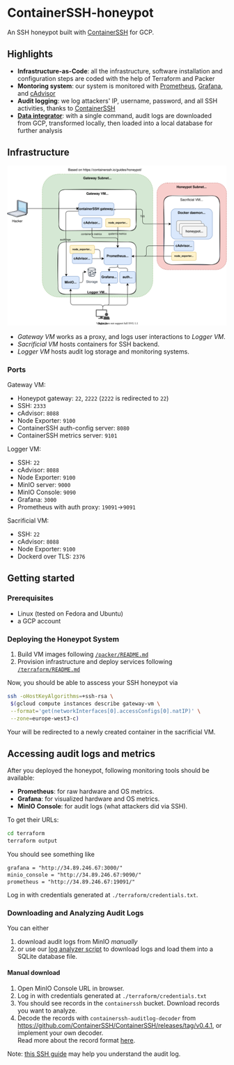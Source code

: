 # ContainerSSH-honeypot

An SSH honeypot built with [ContainerSSH](https://containerssh.io/) for GCP.

## Highlights

- **Infrastructure-as-Code**: all the infrastructure, software installation and configuration steps are coded with the help of Terraform and Packer
- **Montoring system**: our system is monitored with [Prometheus](https://prometheus.io/), [Grafana](https://grafana.com/), and [cAdvisor](https://github.com/google/cadvisor)
- **Audit logging**: we log attackers' IP, username, password, and all SSH activities, thanks to [ContainerSSH](https://containerssh.io/)
- [**Data integrator**](./analyzer): with a single command, audit logs are downloaded from GCP, transformed locally, then loaded into a local database for further analysis

## Infrastructure

![infra diagram](./diagrams/infra.drawio.svg)

- _Gateway VM_ works as a proxy, and logs user interactions to _Logger VM_.
- _Sacrificial VM_ hosts containers for SSH backend.
- _Logger VM_ hosts audit log storage and monitoring systems.

### Ports

Gateway VM:

- Honeypot gateway: `22`, `2222` (`2222` is redirected to `22`)
- SSH: `2333`
- cAdvisor: `8088`
- Node Exporter: `9100`
- ContainerSSH auth-config server: `8080`
- ContainerSSH metrics server: `9101`

Logger VM:

- SSH: `22`
- cAdvisor: `8088`
- Node Exporter: `9100`
- MinIO server: `9000`
- MinIO Console: `9090`
- Grafana: `3000`
- Prometheus with auth proxy: `19091`->`9091`

Sacrificial VM:

- SSH: `22`
- cAdvisor: `8088`
- Node Exporter: `9100`
- Dockerd over TLS: `2376`

## Getting started

### Prerequisites

- Linux (tested on Fedora and Ubuntu)
- a GCP account

### Deploying the Honeypot System

1. Build VM images following [`/packer/README.md`](/packer/README.md)
2. Provision infrastructure and deploy services following [`/terraform/README.md`](/terraform/README.md)

Now, you should be able to asscess your SSH honeypot via

```bash
ssh -oHostKeyAlgorithms=+ssh-rsa \
 $(gcloud compute instances describe gateway-vm \
 --format='get(networkInterfaces[0].accessConfigs[0].natIP)' \
 --zone=europe-west3-c)
```

Your will be redirected to a newly created container in the sacrificial VM.

## Accessing audit logs and metrics

After you deployed the honeypot, following monitoring tools should be available:

- **Prometheus**: for raw hardware and OS metrics.
- **Grafana**: for visualized hardware and OS metrics.
- **MinIO Console**: for audit logs (what attackers did via SSH).

To get their URLs:

```bash
cd terraform
terraform output
```

You should see something like

```
grafana = "http://34.89.246.67:3000/"
minio_console = "http://34.89.246.67:9090/"
prometheus = "http://34.89.246.67:19091/"
```

Log in with credentials generated at `./terraform/credentials.txt`.

### Downloading and Analyzing Audit Logs

You can either

1. download audit logs from MinIO _manually_
2. or use our [log analyzer script](./analyzer) to download logs and load them into a SQLite database file.

#### Manual download

1. Open MinIO Console URL in browser.
1. Log in with credentials generated at `./terraform/credentials.txt`
1. You should see records in the `containerssh` bucket. Download records you want to analyze.
1. Decode the records with `containerssh-auditlog-decoder` from https://github.com/ContainerSSH/ContainerSSH/releases/tag/v0.4.1, or implement your own decoder.\
   Read more about the record format [here](https://containerssh.io/reference/audit/#the-binary-format-recommended).

Note: [this SSH guide](https://containerssh.io/development/containerssh/ssh/) may help you understand the audit log.
